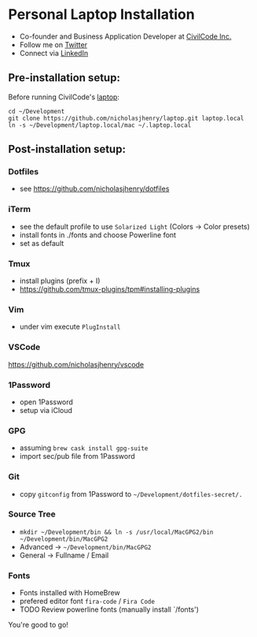# Personal Laptop Installation

- Co-founder and Business Application Developer at [CivilCode Inc.](http://www.civilcode.io)
- Follow me on [Twitter](http://www.twitter.com/nicholasjhenry)
- Connect via [LinkedIn](http://ca.linkedin.com/in/nicholasjhenry)

## Pre-installation setup:

Before running CivilCode's [laptop](https://github.com/civilcode/laptop):

    cd ~/Development
    git clone https://github.com/nicholasjhenry/laptop.git laptop.local
    ln -s ~/Development/laptop.local/mac ~/.laptop.local

## Post-installation setup:

### Dotfiles

- see https://github.com/nicholasjhenry/dotfiles

### iTerm

- see the default profile to use `Solarized Light` (Colors -> Color presets)
- install fonts in ./fonts and choose Powerline font
- set as default

### Tmux

- install plugins (prefix + I)
- https://github.com/tmux-plugins/tpm#installing-plugins

### Vim

- under vim execute `PlugInstall`

### VSCode

https://github.com/nicholasjhenry/vscode

### 1Password

- open 1Password
- setup via iCloud

### GPG

- assuming `brew cask install gpg-suite`
- import sec/pub file from 1Password

### Git

- copy `gitconfig` from 1Password to `~/Development/dotfiles-secret/.`

### Source Tree

- `mkdir ~/Development/bin && ln -s /usr/local/MacGPG2/bin ~/Development/bin/MacGPG2`
- Advanced -> `~/Development/bin/MacGPG2`
- General -> Fullname / Email

### Fonts

- Fonts installed with HomeBrew
- prefered editor font `fira-code` / `Fira Code`
- TODO Review powerline fonts (manually install `/fonts')

You're good to go!
